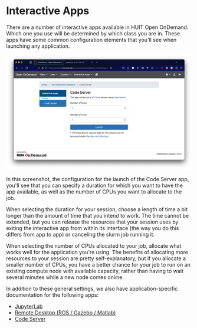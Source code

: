 # Interactive Apps

There are a number of interactive apps available in HUIT Open OnDemand. Which
one you use will be determined by which class you are in. These apps have some
common configuration elements that you'll see when launching any application.

![Screenshot of Open OnDemand interface](images/vscode_2.png)

In this screenshot, the configuration for the launch of the Code Server app,
you'll see that you can specify a duration for which you want to have the app
available, as well as the number of CPUs you want to allocate to the job.

When selecting the duration for your session, choose a length of time a bit
longer than the amount of time that you intend to work. The time cannot be
extended, but you can release the resources that your session uses by exiting
the interactive app from within its interface (the way you do this differs from
app to app) or canceling the slurm job running it.

When selecting the number of CPUs allocated to your job, allocate what works
well for the application you're using. The benefits of allocating more resources
to your session are pretty self-explanatory, but if you allocate a smaller
number of CPUs, you have a better chance for your job to run on an existing
compute node with available capacity, rather than having to wait several minutes
while a new node comes online.

In addition to these general settings, we also have application-specific
documentation for the following apps:

- [JupyterLab](jupyterlab-apptainer.md)
- [Remote Desktop (ROS / Gazebo / Matlab)](remote-desktop-ros.md)
- [Code Server](vscode-app.md)
